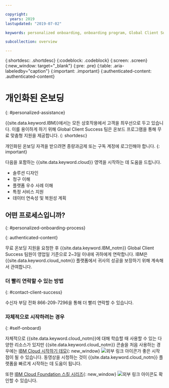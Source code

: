 ```yaml
---

copyright:
  years: 2019
lastupdated: "2019-07-02"

keywords: personalized onboarding, onboarding program, Global Client Success

subcollection: overview

---
```


{:shortdesc: .shortdesc}
{:codeblock: .codeblock}
{:screen: .screen}
{:new_window: target="_blank"}
{:pre: .pre}
{:table: .aria-labeledby="caption"}
{:important: .important}
{:authenticated-content: .authenticated-content}


# 개인화된 온보딩
{: #personalized-assistance}

{{site.data.keyword.IBM}}에서는 모든 상호작용에서 고객을 최우선으로 두고 있습니다. 이를 용이하게 하기 위해 Global Client Success 팀은 온보드 프로그램을 통해 무료 맞춤형 지원을 제공합니다.
{: shortdesc}

개인화된 온보딩 자격을 받으려면 종량과금제 또는 구독 계정에 로그인해야 합니다.
{: important}

다음을 포함하는 {{site.data.keyword.cloud}} 영역을 시작하는 데 도움을 드립니다. 
* 솔루션 디자인
* 청구 이해
* 플랫폼 우수 사례 이해
* 특정 서비스 지원
* 데이터 연속성 및 복원성 계획

## 어떤 프로세스입니까?
{: #personalized-onboarding-process}

<div class="onboarding-ub">
  <div class="ub-widget" style="display: flex;">
    <div ub-in-page="5cbe76490f72eb04484f31e8"></div>
  </div>
</div>
{: authenticated-content}

무료 온보딩 지원을 요청한 후 {{site.data.keyword.IBM_notm}} Global Client Success 팀원이 영업일 기준으로 2~3일 이내에 귀하에게 연락합니다. IBM은 {{site.data.keyword.cloud_notm}} 플랫폼에서 귀사의 성공을 보장하기 위해 계속해서 관여합니다.

### 더 빨리 연락할 수 있는 방법
{: #contact-client-success}

수신자 부담 전화 866-209-7296을 통해 더 빨리 연락할 수 있습니다.

### 자체적으로 시작하려는 경우
{: #self-onboard}

자체적으로 {{site.data.keyword.cloud_notm}}에 대해 학습할 때 사용할 수 있는 다양한 리소스가 있지만 {{site.data.keyword.cloud_notm}} 콘솔을 처음 사용하는 경우에는 [IBM Cloud 시작하기 데모](https://register.gotowebinar.com/rt/5902701065204820738){: new_window} ![외부 링크 아이콘](../icons/launch-glyph.svg "외부 링크 아이콘")가 좋은 시작점이 될 수 있습니다. 동영상을 시청하는 것이 {{site.data.keyword.cloud_notm}} 플랫폼을 빠르게 시작하는 데 도움이 됩니다.  

또한 [IBM Cloud Foundation 스킬 시리즈](https://www.youtube.com/playlist?list=PLmesOgYt3nKCfsXqx-A5k1bP7t146U4rz){: new_window} ![외부 링크 아이콘](../icons/launch-glyph.svg "외부 링크 아이콘")도 확인할 수 있습니다.
